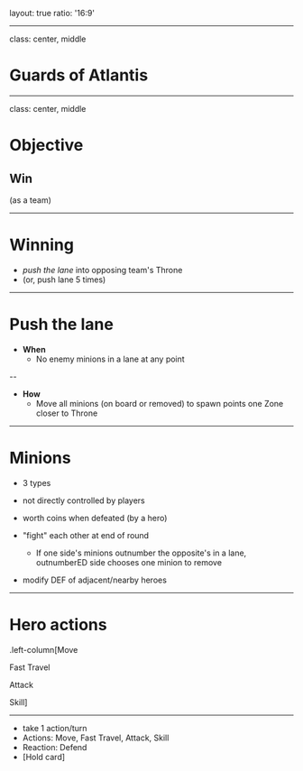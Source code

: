 layout: true
ratio: '16:9'

---

class: center, middle

# Guards of Atlantis

---

class: center, middle

# Objective

<h2>Win</h2>
(as a team)

---

# Winning

* *push the lane* into opposing team's Throne
* (or, push lane 5 times)

---

# Push the lane

* **When**
  - No enemy minions in a lane at any point


--

* **How**
  - Move all minions (on board or removed) to spawn points one Zone closer to Throne

---

# Minions

* 3 types

* not directly controlled by players

* worth coins when defeated (by a hero)

* "fight" each other at end of round
  - If one side's minions outnumber the opposite's in a lane, outnumberED side chooses one minion to remove

* modify DEF of adjacent/nearby heroes

---

# Hero actions

.left-column[Move

Fast Travel

Attack

Skill]

---

* take 1 action/turn
* Actions: Move, Fast Travel, Attack, Skill
* Reaction: Defend
* [Hold card]
